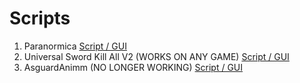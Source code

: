# Scripts
1. Paranormica [Script / GUI](https://raw.githubusercontent.com/Vitrpure/Lua-Scripts/master/Paranormika%200.1.0.lua)
2. Universal Sword Kill All V2 (WORKS ON ANY GAME) [Script / GUI](https://raw.githubusercontent.com/Vitrpure/Lua-Scripts/master/SwordKillAllV2.lua)
3. AsguardAnimm (NO LONGER WORKING) [Script / GUI](https://raw.githubusercontent.com/Vitrpure/Lua-Scripts/master/AsguardAnim.lua)
